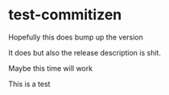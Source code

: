 # test-commitizen

Hopefully this does bump up the version

It does but also the release description is shit.

Maybe this time will work

This is a test